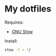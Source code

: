 # My dotfiles

Requires:

- [GNU Stow](https://www.gnu.org/software/stow/)

Install:

```sh
stow -t ~ */
```

